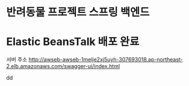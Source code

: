 # 반려동물 프로젝트 스프링 백엔드

# Elastic BeansTalk 배포 완료 

서버 주소
http://awseb-awseb-1melje2xj5uyh-307693018.ap-northeast-2.elb.amazonaws.com/swagger-ui/index.html

dd